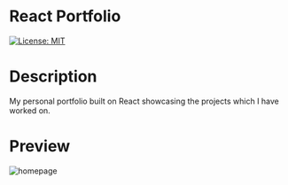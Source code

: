 # React Portfolio
[![License: MIT](https://img.shields.io/badge/License-MIT-yellow.svg)](https://opensource.org/licenses/MIT)


# Description 
My personal portfolio built on React showcasing the projects which I have worked on. 

# Preview

![homepage](../React-Portfolio/images/portfolio.png)
